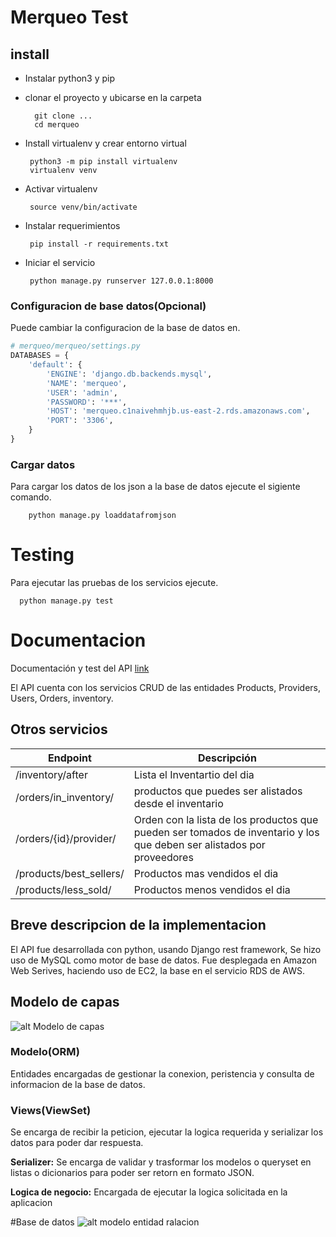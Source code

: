 # Merqueo Test


## install
- Instalar python3 y pip
- clonar el proyecto y ubicarse en la carpeta

  ```console
    git clone ...
    cd merqueo
  ```
- Install virtualenv y crear entorno virtual

   ```console
    python3 -m pip install virtualenv
    virtualenv venv
   ```
 - Activar virtualenv
 
     ```console
      source venv/bin/activate
     ```
 - Instalar requerimientos
 
     ```console
      pip install -r requirements.txt
     ```
 - Iniciar el servicio
   
     ```console
      python manage.py runserver 127.0.0.1:8000
     ```

### Configuracion de base datos(Opcional)
Puede cambiar la configuracion de la base de datos en.
```python
# merqueo/merqueo/settings.py
DATABASES = {
    'default': {
        'ENGINE': 'django.db.backends.mysql',
        'NAME': 'merqueo',
        'USER': 'admin',
        'PASSWORD': '***',
        'HOST': 'merqueo.c1naivehmhjb.us-east-2.rds.amazonaws.com',
        'PORT': '3306',
    }
}
```
### Cargar datos
Para cargar los datos de los json a la base de datos ejecute el sigiente comando.
```console
    python manage.py loaddatafromjson
```

# Testing
Para ejecutar las pruebas de los servicios ejecute.

```console
  python manage.py test
```

# Documentacion

Documentación y test del API [link](http://ec2-18-224-229-157.us-east-2.compute.amazonaws.com:8000/)

El API cuenta con los servicios CRUD de las entidades Products, Providers, Users, Orders, inventory.
## Otros servicios
| Endpoint                 | Descripción |
| ------------------------ | ----------- |
| /inventory/after         | Lista el Inventartio del dia | 
| /orders/in_inventory/    | productos que puedes ser alistados desde el inventario |
| /orders/{id}/provider/   | Orden con la lista de los productos que pueden ser tomados de inventario y los que deben ser alistados por proveedores |
| /products/best_sellers/  | Productos mas vendidos el dia  |
| /products/less_sold/     | Productos menos vendidos el dia |

## Breve descripcion de la implementacion
El API fue desarrollada con python, usando Django rest framework, Se hizo uso de MySQL como motor de base de datos.
Fue desplegada en Amazon Web Serives, haciendo uso de EC2, la base en el servicio RDS de AWS.
 
## Modelo de capas
![alt Modelo de capas](https://firebasestorage.googleapis.com/v0/b/spartan-concord-243720.appspot.com/o/layerModel.png?alt=media&token=a29d453f-87db-4334-aeee-fffa6c2fb1f8)
### Modelo(ORM)
 Entidades encargadas de gestionar la conexion, peristencia y consulta de informacion de la base de datos.
### Views(ViewSet)
Se encarga de recibir la peticion, ejecutar la logica requerida y serializar los datos para poder dar respuesta.

**Serializer:**
Se encarga de validar y trasformar los modelos o queryset en listas o dicionarios para poder ser retorn en formato JSON.

**Logica de negocio:**
Encargada de ejecutar la logica solicitada  en la aplicacion

#Base de datos
![alt modelo entidad ralacion](imagen.jpg)
